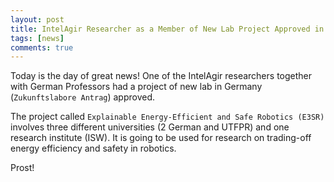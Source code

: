 ```yaml
---
layout: post
title: IntelAgir Researcher as a Member of New Lab Project Approved in Germany
tags: [news]
comments: true
---
```


Today is the day of great news! One of the IntelAgir researchers together with German Professors had a project of new lab in Germany (`Zukunftslabore Antrag`) approved. 

The project called `Explainable Energy-Efficient and Safe Robotics (E3SR)` involves three different universities (2 German and UTFPR) and one research institute (ISW). It is going to be used for research on trading-off energy efficiency and safety in robotics. 

Prost!
